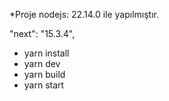 \*Proje nodejs: 22.14.0 ile yapılmıştır.

"next": "15.3.4",

- yarn install
- yarn dev
- yarn build
- yarn start
